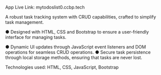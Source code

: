 App Live Link: mytodoslist0.ccbp.tech 

A robust task tracking system with CRUD capabilities, crafted to simplify task management.

● Designed with HTML, CSS and Bootstrap to ensure a user-friendly interface for managing tasks.

● Dynamic UI updates through JavaScript event listeners and DOM operations for seamless CRUD operations.
● Secure task persistence through local storage methods, ensuring that tasks are never lost.

Technologies used: HTML, CSS, JavaScript, Bootstrap

